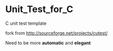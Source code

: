 Unit_Test_for_C
===============

C unit test template</br>

fork from http://sourceforge.net/projects/cutest/

Need to be more <b>automatic</b> and <b>elegant</b></br>

